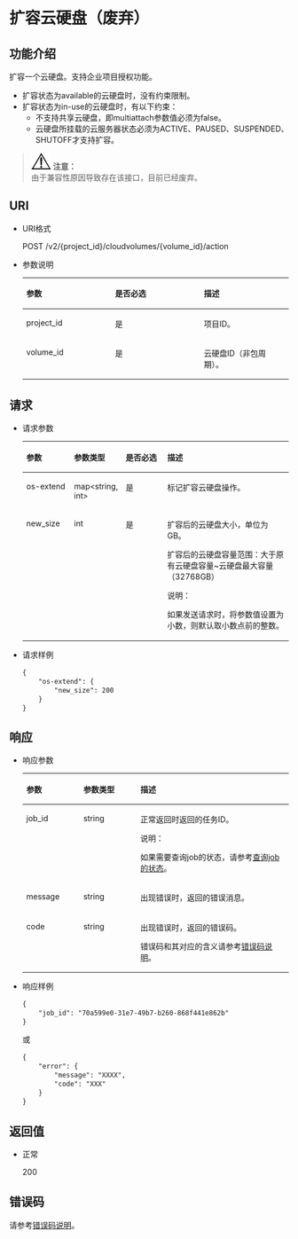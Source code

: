 # 扩容云硬盘（废弃）<a name="ZH-CN_TOPIC_0020235145"></a>

## 功能介绍<a name="section4445458"></a>

扩容一个云硬盘。支持企业项目授权功能。

-   扩容状态为available的云硬盘时，没有约束限制。
-   扩容状态为in-use的云硬盘时，有以下约束：
    -   不支持共享云硬盘，即multiattach参数值必须为false。
    -   云硬盘所挂载的云服务器状态必须为ACTIVE、PAUSED、SUSPENDED、SHUTOFF才支持扩容。


>![](public_sys-resources/icon-notice.gif) **注意：**   
>由于兼容性原因导致存在该接口，目前已经废弃。  

## URI<a name="section40009126"></a>

-   URI格式

    POST /v2/\{project\_id\}/cloudvolumes/\{volume\_id\}/action

-   参数说明

    <a name="table30668413"></a>
    <table><thead align="left"><tr id="row58200784"><th class="cellrowborder" valign="top" width="33.33333333333333%" id="mcps1.1.4.1.1"><p id="p16643039"><a name="p16643039"></a><a name="p16643039"></a>参数</p>
    </th>
    <th class="cellrowborder" valign="top" width="33.33333333333333%" id="mcps1.1.4.1.2"><p id="p5908907"><a name="p5908907"></a><a name="p5908907"></a>是否必选</p>
    </th>
    <th class="cellrowborder" valign="top" width="33.33333333333333%" id="mcps1.1.4.1.3"><p id="p8859419"><a name="p8859419"></a><a name="p8859419"></a>描述</p>
    </th>
    </tr>
    </thead>
    <tbody><tr id="row46524311"><td class="cellrowborder" valign="top" width="33.33333333333333%" headers="mcps1.1.4.1.1 "><p id="p10372872"><a name="p10372872"></a><a name="p10372872"></a>project_id</p>
    </td>
    <td class="cellrowborder" valign="top" width="33.33333333333333%" headers="mcps1.1.4.1.2 "><p id="p34896342"><a name="p34896342"></a><a name="p34896342"></a>是</p>
    </td>
    <td class="cellrowborder" valign="top" width="33.33333333333333%" headers="mcps1.1.4.1.3 "><p id="p8031464"><a name="p8031464"></a><a name="p8031464"></a>项目ID。</p>
    </td>
    </tr>
    <tr id="row5174319"><td class="cellrowborder" valign="top" width="33.33333333333333%" headers="mcps1.1.4.1.1 "><p id="p16466658"><a name="p16466658"></a><a name="p16466658"></a>volume_id</p>
    </td>
    <td class="cellrowborder" valign="top" width="33.33333333333333%" headers="mcps1.1.4.1.2 "><p id="p58730959"><a name="p58730959"></a><a name="p58730959"></a>是</p>
    </td>
    <td class="cellrowborder" valign="top" width="33.33333333333333%" headers="mcps1.1.4.1.3 "><p id="p59587228"><a name="p59587228"></a><a name="p59587228"></a>云硬盘ID（非包周期）。</p>
    </td>
    </tr>
    </tbody>
    </table>


## 请求<a name="section24537816"></a>

-   请求参数

    <a name="table42671863"></a>
    <table><thead align="left"><tr id="row12592542"><th class="cellrowborder" valign="top" width="18%" id="mcps1.1.5.1.1"><p id="p13362997"><a name="p13362997"></a><a name="p13362997"></a>参数</p>
    </th>
    <th class="cellrowborder" valign="top" width="18%" id="mcps1.1.5.1.2"><p id="p8661001"><a name="p8661001"></a><a name="p8661001"></a>参数类型</p>
    </th>
    <th class="cellrowborder" valign="top" width="16%" id="mcps1.1.5.1.3"><p id="p30452481"><a name="p30452481"></a><a name="p30452481"></a>是否必选</p>
    </th>
    <th class="cellrowborder" valign="top" width="48%" id="mcps1.1.5.1.4"><p id="p50731910"><a name="p50731910"></a><a name="p50731910"></a>描述</p>
    </th>
    </tr>
    </thead>
    <tbody><tr id="row5187493615377"><td class="cellrowborder" valign="top" width="18%" headers="mcps1.1.5.1.1 "><p id="p4112025815377"><a name="p4112025815377"></a><a name="p4112025815377"></a>os-extend</p>
    </td>
    <td class="cellrowborder" valign="top" width="18%" headers="mcps1.1.5.1.2 "><p id="p4240658415377"><a name="p4240658415377"></a><a name="p4240658415377"></a>map&lt;string, int&gt;</p>
    </td>
    <td class="cellrowborder" valign="top" width="16%" headers="mcps1.1.5.1.3 "><p id="p1238131615377"><a name="p1238131615377"></a><a name="p1238131615377"></a>是</p>
    </td>
    <td class="cellrowborder" valign="top" width="48%" headers="mcps1.1.5.1.4 "><p id="p6336250715377"><a name="p6336250715377"></a><a name="p6336250715377"></a>标记扩容云硬盘操作。</p>
    </td>
    </tr>
    <tr id="row53934008"><td class="cellrowborder" valign="top" width="18%" headers="mcps1.1.5.1.1 "><p id="p6578555"><a name="p6578555"></a><a name="p6578555"></a>new_size</p>
    </td>
    <td class="cellrowborder" valign="top" width="18%" headers="mcps1.1.5.1.2 "><p id="p63100926"><a name="p63100926"></a><a name="p63100926"></a>int</p>
    </td>
    <td class="cellrowborder" valign="top" width="16%" headers="mcps1.1.5.1.3 "><p id="p10901353"><a name="p10901353"></a><a name="p10901353"></a>是</p>
    </td>
    <td class="cellrowborder" valign="top" width="48%" headers="mcps1.1.5.1.4 "><p id="p10594405"><a name="p10594405"></a><a name="p10594405"></a>扩容后的云硬盘大小，单位为GB。</p>
    <p id="p48738220"><a name="p48738220"></a><a name="p48738220"></a>扩容后的云硬盘容量范围：大于原有云硬盘容量~云硬盘最大容量（32768GB）</p>
    <div class="note" id="note14447613163149"><a name="note14447613163149"></a><a name="note14447613163149"></a><span class="notetitle"> 说明： </span><div class="notebody"><p id="zh-cn_topic_0020235144_p5070492815911"><a name="zh-cn_topic_0020235144_p5070492815911"></a><a name="zh-cn_topic_0020235144_p5070492815911"></a>如果发送请求时，将参数值设置为小数，则默认取小数点前的整数。</p>
    </div></div>
    </td>
    </tr>
    </tbody>
    </table>

-   请求样例

    ```
    {
        "os-extend": {
            "new_size": 200
        }
    }
    ```


## 响应<a name="section19513753"></a>

-   响应参数

    <a name="table28339112103010"></a>
    <table><thead align="left"><tr id="row21690693103010"><th class="cellrowborder" valign="top" width="21.43%" id="mcps1.1.4.1.1"><p id="p12115686103010"><a name="p12115686103010"></a><a name="p12115686103010"></a>参数</p>
    </th>
    <th class="cellrowborder" valign="top" width="21.43%" id="mcps1.1.4.1.2"><p id="p41846541103010"><a name="p41846541103010"></a><a name="p41846541103010"></a>参数类型</p>
    </th>
    <th class="cellrowborder" valign="top" width="57.14%" id="mcps1.1.4.1.3"><p id="p12793094103010"><a name="p12793094103010"></a><a name="p12793094103010"></a>描述</p>
    </th>
    </tr>
    </thead>
    <tbody><tr id="row29607722103010"><td class="cellrowborder" valign="top" width="21.43%" headers="mcps1.1.4.1.1 "><p id="p49415282103010"><a name="p49415282103010"></a><a name="p49415282103010"></a>job_id</p>
    </td>
    <td class="cellrowborder" valign="top" width="21.43%" headers="mcps1.1.4.1.2 "><p id="p43214919103010"><a name="p43214919103010"></a><a name="p43214919103010"></a>string</p>
    </td>
    <td class="cellrowborder" valign="top" width="57.14%" headers="mcps1.1.4.1.3 "><p id="p65244086103010"><a name="p65244086103010"></a><a name="p65244086103010"></a>正常返回时返回的任务ID。</p>
    <div class="note" id="note1148518155312"><a name="note1148518155312"></a><a name="note1148518155312"></a><span class="notetitle"> 说明： </span><div class="notebody"><p id="zh-cn_topic_0020235144_p1397629154016"><a name="zh-cn_topic_0020235144_p1397629154016"></a><a name="zh-cn_topic_0020235144_p1397629154016"></a>如果需要查询job的状态，请参考<a href="查询job的状态.md">查询job的状态</a>。</p>
    </div></div>
    </td>
    </tr>
    <tr id="row50325863103010"><td class="cellrowborder" valign="top" width="21.43%" headers="mcps1.1.4.1.1 "><p id="p49863074103010"><a name="p49863074103010"></a><a name="p49863074103010"></a>message</p>
    </td>
    <td class="cellrowborder" valign="top" width="21.43%" headers="mcps1.1.4.1.2 "><p id="p12377198103010"><a name="p12377198103010"></a><a name="p12377198103010"></a>string</p>
    </td>
    <td class="cellrowborder" valign="top" width="57.14%" headers="mcps1.1.4.1.3 "><p id="p5073623103010"><a name="p5073623103010"></a><a name="p5073623103010"></a>出现错误时，返回的错误消息。</p>
    </td>
    </tr>
    <tr id="row45662613103010"><td class="cellrowborder" valign="top" width="21.43%" headers="mcps1.1.4.1.1 "><p id="p7684206103010"><a name="p7684206103010"></a><a name="p7684206103010"></a>code</p>
    </td>
    <td class="cellrowborder" valign="top" width="21.43%" headers="mcps1.1.4.1.2 "><p id="p18440955103010"><a name="p18440955103010"></a><a name="p18440955103010"></a>string</p>
    </td>
    <td class="cellrowborder" valign="top" width="57.14%" headers="mcps1.1.4.1.3 "><p id="p60937555103010"><a name="p60937555103010"></a><a name="p60937555103010"></a>出现错误时，返回的错误码。</p>
    <p id="p11567087103010"><a name="p11567087103010"></a><a name="p11567087103010"></a>错误码和其对应的含义请参考<a href="错误码说明.md">错误码说明</a>。</p>
    </td>
    </tr>
    </tbody>
    </table>

-   响应样例

    ```
    {
        "job_id": "70a599e0-31e7-49b7-b260-868f441e862b"
    }
    ```

    或

    ```
    {
        "error": {
            "message": "XXXX", 
            "code": "XXX"
        }
    }
    ```


## 返回值<a name="section41406050"></a>

-   正常

    200


## 错误码<a name="section431317151242"></a>

请参考[错误码说明](错误码说明.md)。

